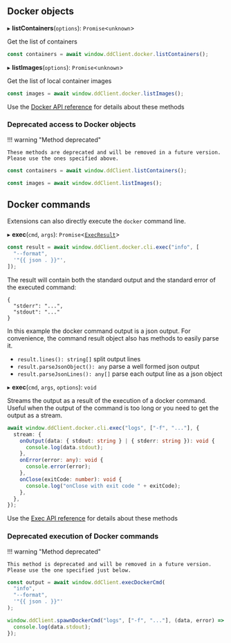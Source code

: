 ## Docker objects

▸ **listContainers**(`options`): `Promise`<`unknown`\>

Get the list of containers

```typescript
const containers = await window.ddClient.docker.listContainers();
```

▸ **listImages**(`options`): `Promise`<`unknown`\>

Get the list of local container images

```typescript
const images = await window.ddClient.docker.listImages();
```

Use the [Docker API reference](reference/interfaces/docker.Docker.md) for details about these methods

### Deprecated access to Docker objects

!!! warning "Method deprecated"

    These methods are deprecated and will be removed in a future version. Please use the ones specified above.

```typescript
const containers = await window.ddClient.listContainers();

const images = await window.ddClient.listImages();
```

## Docker commands

Extensions can also directly execute the `docker` command line.

▸ **exec**(`cmd`, `args`): `Promise`<[`ExecResult`](reference/interfaces/exec.ExecResult.md)\>

```typescript
const result = await window.ddClient.docker.cli.exec("info", [
  "--format",
  '"{{ json . }}"',
]);
```

The result will contain both the standard output and the standard error of the executed command:

```
{
  "stderr": "...",
  "stdout": "..."
}
```

In this example the docker command output is a json output.
For convenience, the command result object also has methods to easily parse it.

- `result.lines(): string[]` split output lines
- `result.parseJsonObject(): any` parse a well formed json output
- `result.parseJsonLines(): any[]` parse each output line as a json object

▸ **exec**(`cmd`, `args`, `options`): `void`

Streams the output as a result of the execution of a docker command.
Useful when the output of the command is too long or you need to get the output as a stream.

```typescript linenums="1"
await window.ddClient.docker.cli.exec("logs", ["-f", "..."], {
  stream: {
    onOutput(data: { stdout: string } | { stderr: string }): void {
      console.log(data.stdout);
    },
    onError(error: any): void {
      console.error(error);
    },
    onClose(exitCode: number): void {
      console.log("onClose with exit code " + exitCode);
    },
  },
});
```

Use the [Exec API reference](reference/interfaces/exec.Exec.md) for details about these methods

### Deprecated execution of Docker commands

!!! warning "Method deprecated"

    This method is deprecated and will be removed in a future version. Please use the one specified just below.

```typescript
const output = await window.ddClient.execDockerCmd(
  "info",
  "--format",
  '"{{ json . }}"'
);

window.ddClient.spawnDockerCmd("logs", ["-f", "..."], (data, error) => {
  console.log(data.stdout);
});
```
